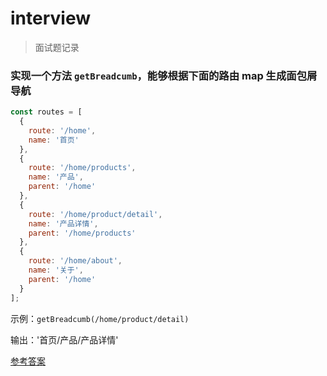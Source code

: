 # interview

> 面试题记录

### 实现一个方法 `getBreadcumb`，能够根据下面的路由 map 生成面包屑导航

``` js
const routes = [
  {
    route: '/home',
    name: '首页'
  },
  {
    route: '/home/products',
    name: '产品',
    parent: '/home'
  },
  {
    route: '/home/product/detail',
    name: '产品详情',
    parent: '/home/products'
  },
  {
    route: '/home/about',
    name: '关于',
    parent: '/home'
  }
];
```

示例：`getBreadcumb(/home/product/detail)`

输出：'首页/产品/产品详情'

[参考答案](./src/getBreadcumb.html)
